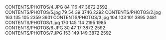 CONTENTS/PHOTOS/4.JPG 84 116 47 3872 2592
CONTENTS/PHOTOS/5.jpg 79 54 39 3746 2292
CONTENTS/PHOTOS/2.jpg 163 135 105 2359 3601
CONTENTS/PHOTOS/3.jpg 104 103 101 3895 2481
CONTENTS/PHOTOS/1.jpg 170 145 114 2195 1985
CONTENTS/PHOTOS/6.JPG 30 47 17 3872 2592
CONTENTS/PHOTOS/7.JPG 153 149 149 3872 2592